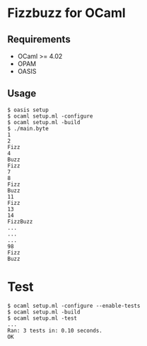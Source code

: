 # Fizzbuzz for OCaml

## Requirements

* OCaml >= 4.02
* OPAM
* OASIS

## Usage

```
$ oasis setup
$ ocaml setup.ml -configure
$ ocaml setup.ml -build
$ ./main.byte
1
2
Fizz
4
Buzz
Fizz
7
8
Fizz
Buzz
11
Fizz
13
14
FizzBuzz
...
...
...
98
Fizz
Buzz
```

# Test

```
$ ocaml setup.ml -configure --enable-tests
$ ocaml setup.ml -build
$ ocaml setup.ml -test
...
Ran: 3 tests in: 0.10 seconds.
OK
```
